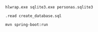     hlwrap.exe sqlite3.exe personas.sqlite3

    .read create_database.sql

    mvn spring-boot:run

